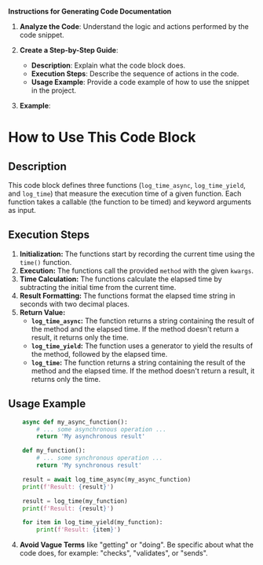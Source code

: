 **Instructions for Generating Code Documentation**

1. **Analyze the Code**: Understand the logic and actions performed by the code snippet.

2. **Create a Step-by-Step Guide**:
    - **Description**: Explain what the code block does.
    - **Execution Steps**: Describe the sequence of actions in the code.
    - **Usage Example**: Provide a code example of how to use the snippet in the project.

3. **Example**:

How to Use This Code Block
=========================================================================================

Description
-------------------------
This code block defines three functions (`log_time_async`, `log_time_yield`, and `log_time`) that measure the execution time of a given function. Each function takes a callable (the function to be timed) and keyword arguments as input.

Execution Steps
-------------------------
1. **Initialization:** The functions start by recording the current time using the `time()` function.
2. **Execution:**  The functions call the provided `method` with the given `kwargs`.
3. **Time Calculation:**  The functions calculate the elapsed time by subtracting the initial time from the current time.
4. **Result Formatting:** The functions format the elapsed time string in seconds with two decimal places.
5. **Return Value:**
    - **`log_time_async`:** The function returns a string containing the result of the method and the elapsed time. If the method doesn't return a result, it returns only the time.
    - **`log_time_yield`:** The function uses a generator to yield the results of the method, followed by the elapsed time.
    - **`log_time`:** The function returns a string containing the result of the method and the elapsed time. If the method doesn't return a result, it returns only the time.


Usage Example
-------------------------

```python
    async def my_async_function():
        # ... some asynchronous operation ...
        return 'My asynchronous result'

    def my_function():
        # ... some synchronous operation ...
        return 'My synchronous result'

    result = await log_time_async(my_async_function)
    print(f'Result: {result}')

    result = log_time(my_function)
    print(f'Result: {result}')

    for item in log_time_yield(my_function):
        print(f'Result: {item}')
```

4. **Avoid Vague Terms** like "getting" or "doing". Be specific about what the code does, for example: "checks", "validates", or "sends".